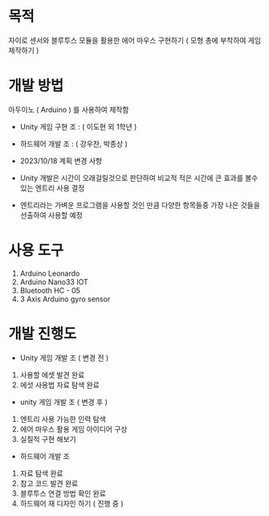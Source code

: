 # 목적
자이로 센서와 블루투스 모듈을 활용한 에어 마우스 구현하기 ( 모형 총에 부착하여 게임 제작하기 )


# 개발 방법
아두이노 ( Arduino ) 를 사용하여 제작함
- Unity 게임 구현 조 : ( 이도현 외 1학년 )
- 하드웨어 개발 조 : ( 강우찬, 박종상 )
  
- 2023/10/18 계획 변경 사항
- Unity 개발은 시간이 오래걸릴것으로 판단하여 비교적 적은 시간에 큰 효과를 볼수있는 엔트리 사용 결정
- 엔트리라는 가벼운 프로그램을 사용할 것인 만큼 다양한 항목들중 가장 나은 것들을 선출하여 사용할 예정


# 사용 도구
1. Arduino Leonardo
2. Arduino Nano33 IOT
3. Bluetooth HC - 05
4. 3 Axis Arduino gyro sensor


# 개발 진행도
- Unity 게임 개발 조 ( 변경 전 )
1. 사용할 에셋 발견 완료
2. 에섯 사용법 자료 탐색 완료

- unity 게임 개발 조 ( 변경 후 )
1. 엔트리 사용 가능한 인력 탐색
2. 에어 마우스 활용 게임 아이디어 구상
3. 실질적 구현 해보기


- 하드웨어 개발 조
1. 자료 탐색 완료
2. 참고 코드 발견 완료
3. 블루투스 연결 방법 확인 완료
4. 하드웨어 재 디자인 하기 ( 진행 중 )


